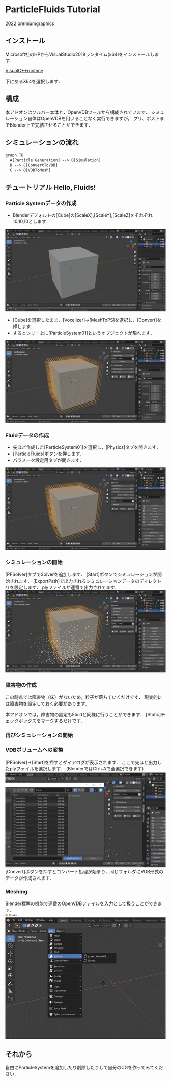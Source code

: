# ParticleFluids Tutorial

2022 premiumgraphics

## インストール
Microsoft社のHPからVisualStudio2019ランタイム(x64)をインストールします．

[VisualC++runtime](https://docs.microsoft.com/ja-jp/cpp/windows/latest-supported-vc-redist?view=msvc-170
 "VisualC++runtime")

下にあるX64を選択します．

## 構成
本アドオンはソルバー本体と，OpenVDBツールから構成されています．
シミュレーション自体はOpenVDBを用いることなく実行できますが，
プリ、ポストまでBlender上で完結させることができます．

## シミュレーションの流れ

```mermaid
graph TB
  A[Particle Generation] --> B[Simulation]
  B --> C[ConvertToVDB]
  C --> D[VDBToMesh]
```


## チュートリアル Hello, Fluids!

### Particle Systemデータの作成

- Blenderデフォルトの[Cube]の[ScaleX],[ScaleY],[ScaleZ]をそれぞれ10,10,10とします．


![Mesh](./images/Mesh.PNG) 

- [Cube]を選択したまま，[Voxelizer]->[MeshToPS]を選択し，[Convert]を押します．
- するとツリー上に[ParticleSystem01]というオブジェクトが現れます．

![MeshToPS](./images/MeshToPS.PNG) 

### Fluidデータの作成

- 先ほど作成した[ParticleSystem01]を選択し，[Physics]タブを開きます．
- [ParticleFluids]ボタンを押します．
- パラメータ設定用タブが開きます．

![MeshToPS](./images/Fluid.PNG) 

### シミュレーションの開始
[PFSolver]タブでSolverを追加します．
[Start]ボタンでシミュレーションが開始されます．
[ExportPath]で出力されるシミュレーションデータのディレクトリを設定します．
plyファイルが連番で出力されてます．
![Start](./images/Start.PNG) 

### 障害物の作成
この時点では障害物（床）がないため，粒子が落ちていくだけです．
現実的には障害物を設定しておく必要があります．

本アドオンでは，障害物の設定もFluidと同様に行うことができます．
[Static]チェックボックスをマークするだけです．

### 再びシミュレーションの開始


### VDBボリュームへの変換
[PFSolver]->[Start]を押すとダイアログが表示されます．
ここで先ほど出力したplyファイルを選択します．
(BlenderではCtrl+Aで全選択できます)
![PSToVolume](./images/PSToVolume.PNG) 
[Convert]ボタンを押すとコンバート処理が始まり，同じフォルダにVDB形式のデータが作成されます．

### Meshing
Blender標準の機能で連番のOpenVDBファイルを入力として扱うことができます．
![VDBImport](./images/VDBImport.PNG) 





## それから
自由にParticleSystemを追加したり削除したりして自分のCGを作ってみてください．